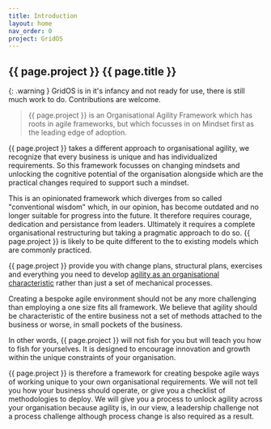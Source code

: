 ```yaml
---
title: Introduction
layout: home
nav_order: 0
project: GridOS
---
```


## {{ page.project }} {{ page.title }}

{: .warning }
GridOS is in it's infancy and not ready for use, there is still much work to do. Contributions are welcome.

> {{ page.project }} is an Organisational Agility Framework which has roots in agile frameworks, but which focusses in on Mindset first as the leading edge of adoption.

{{ page.project }} takes a different approach to organisational agility, we recognize that every business is unique and has individualized requirements. So this framework focusses on changing mindsets and unlocking the cognitive potential of the organisation alongside which are the practical changes required to support such a mindset.

This is an opinionated framework which diverges from so called "conventional wisdom" which, in our opinion, has become outdated and no longer suitable for progress into the future. It therefore requires courage, dedication and persistance from leaders. Ultimately it requires a complete organisational restructuring but taking a pragmatic approach to do so. {{ page.project }} is likely to be quite different to the to existing models which are commonly practiced.

{{ page.project }} provide you with change plans, structural plans, exercises and everything you need to develop [agility as an organisational characteristic](/GridOS/concepts/agile_as_character) rather than just a set of mechanical processes.

Creating a bespoke agile environment should not be any more challenging than employing a one size fits all framework. We believe that agility should be characteristic of the entire business not a set of methods attached to the business or worse, in small pockets of the business.

In other words, {{ page.project }} will not fish for you but will teach you how to fish for yourselves. It is designed to encourage innovation and growth within the unique constraints of your organisation.

{{ page.project }} is therefore a framework for creating bespoke agile ways of working unique to your own organisational requirements. We will not tell you how your business should operate, or give you a checklist of methodologies to deploy. We will give you a process to unlock agility across your organisation because agility is, in our view, a leadership challenge not a process challenge although process change is also required as a result.
